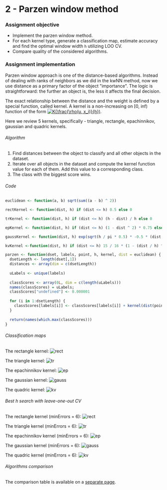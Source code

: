 # 2 - Parzen window method

### Assignment objective

- Implement the parzen window method.
- For each kernel type, generate a classification map, estimate accuracy and find the optimal window width `h` utilizing LOO CV.
- Compare quality of the considered algorithms.

### Assignment implementation
Parzen window approach is one of the distance-based algorithms. Instead of dealing with ranks of neighbors as we did in the kwNN method, now we use distance as a primary factor of the object "importance". The logic is straightforward: the further an object is, the less it affects the final decision.

The exact relationship between the distance and the weight is defined by a special function, called kernel. A kernel is a non-increasing on [0, inf) function of the form <a href="https://www.codecogs.com/eqnedit.php?latex=K(\frac{\rho(u,&space;x_i)}{h})" target="_blank"><img src="https://latex.codecogs.com/gif.latex?K(\frac{\rho(u,&space;x_i)}{h})" title="K(\frac{\rho(u, x_i)}{h})" /></a>.

Here we review 5 kernels, specifically - triangle, rectangle, epachinnikov, gaussian and quadric kernels.

###### Algorithm
1. Find distances between the object to classify and all other objects in the dataset.
2. Iterate over all objects in the dataset and compute the kernel function value for each of them. Add this value to a corresponding class.
3. The class with the biggest score wins.

###### Code
```R
euclidean <- function(a, b) sqrt(sum((a - b) ^ 2))

rectKernel <- function(dist, h) if (dist <= h) 0.5 else 0

trKernel <- function(dist, h) if (dist <= h) (h - dist) / h else 0

epKernel <- function(dist, h) if (dist <= h) (1 - dist ^ 2) * 0.75 else 0

gaussKernel <- function(dist, h) exp(sqrt(h / pi * 0.5) * -0.5 * (dist * h) ^ 2)

kvKernel <-function(dist, h) if (dist <= h) 15 / 16 * (1 - (dist / h) ^ 2) ^ 2 else 0

parzen <- function(dset, labels, point, h, kernel, dist = euclidean) {
  dsetLength <- length(dset[,1])
  distances <- array(dim = c(dsetLength))
  
  uLabels <- unique(labels)
  
  classScores <- array(0L, dim = c(length(uLabels)))
  names(classScores) = uLabels;
  classScores["undefined"] <- 0.000001
  
  for (i in 1:dsetLength) {
    classScores[labels[i]] <- classScores[labels[i]] + kernel(dist(point, dset[i,]), h)
  }
  
  return(names(which.max(classScores)))
}
```

###### Classification maps
The rectangle kernel:
![rect](https://i.imgur.com/rkt5rFh.png)

The triangle kernel:
![tr](https://i.imgur.com/MQKmr2B.png)

The epachinnikov kernel:
![ep](https://i.imgur.com/bYL3bkE.png)

The gaussian kernel:
![gauss](https://i.imgur.com/HQ0SKRE.png)

The quadric kernel:
![kv](https://i.imgur.com/yNELftF.png)

###### Best h search with leave-one-out CV
The rectangle kernel (minErrors = 6):
![rect](https://i.imgur.com/z5rjf6U.png)

The triangle kernel (minErrors = 6):
![tr](https://i.imgur.com/S0IdT8G.png)

The epachinnikov kernel (minErrors = 6):
![ep](https://i.imgur.com/bo21doN.png)

The gaussian kernel (minErrors = 6):
![gauss](https://i.imgur.com/86glHX8.png)

The quadric kernel (minErrors = 6):
![kv](https://i.imgur.com/RIgWdBf.png)

###### Algorithms comparison
The comparison table is available on a [separate page](../metric-algorithms-comparison.md).